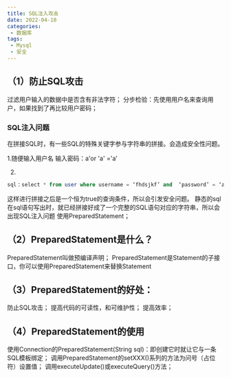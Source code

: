 ```yaml
---
title: SQL注入攻击
date: 2022-04-10
categories:
 - 数据库
tags:
 - Mysql
 - 安全
---
```

## （1）防止SQL攻击

过滤用户输入的数据中是否含有非法字符；
分步检验：先使用用户名来查询用户，如果找到了再比较用户密码；

### SQL注入问题

在拼接SQL时，有一些SQL的特殊关键字参与字符串的拼接。会造成安全性问题。

1.随便输入用户名 输入密码：a'or 'a' ='a’

2.
```sql
sql：select * from user where username = ‘fhdsjkf’ and  ‘password’ = ‘a’ or ‘a’ = ‘a’
```

这样进行拼接之后是一个恒为true的查询条件，所以会引发安全问题。
静态的sql在sql语句写出时，就已经拼接好成了一个完整的SQL语句对应的字符串，所以会出现SQL注入问题
使用PreparedStatement；

## （2）PreparedStatement是什么？

PreparedStatement叫做预编译声明；
PreparedStatement是Statement的子接口，你可以使用PreparedStatement来替换Statement

## （3）PreparedStatement的好处：

防止SQL攻击；
提高代码的可读性，和可维护性；
提高效率；

## （4）PreparedStatement的使用

使用Connection的PreparedStatement(String sql)：即创建它时就让它与一条SQL模板绑定；
调用PreparedStatement的setXXX()系列的方法为问号（占位符）设置值；
调用executeUpdate()或executeQuery()方法；


